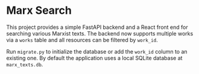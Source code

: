 # Marx Search

This project provides a simple FastAPI backend and a React front end for
searching various Marxist texts. The backend now supports multiple works
via a `works` table and all resources can be filtered by `work_id`.

Run `migrate.py` to initialize the database or add the `work_id` column to an
existing one. By default the application uses a local SQLite database at
`marx_texts.db`.
